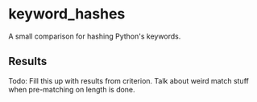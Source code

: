 # keyword_hashes

A small comparison for hashing Python's keywords.

## Results

Todo: Fill this up with results from criterion. Talk about weird match stuff when pre-matching on length is done.